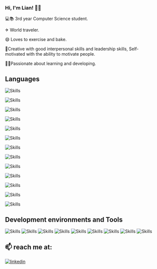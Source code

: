 ### Hi, I'm Lian! 👋🏻

💻📚 3rd year Computer Science student.

✈ World traveler.

😄 Loves to exercise and bake.

🦾Creative with good interpersonal skills and leadership skills, Self-motivated with the ability to motivate people.

👨‍💻Passionate about learning and developing.

## Languages

![Skills](https://cdn-icons-png.flaticon.com/512/358/358879.png)

![Skills](https://cdn-icons-png.flaticon.com/512/6132/6132222.png)

![Skills](https://cdn-icons-png.flaticon.com/512/3600/3600912.png)

![Skills](https://cdn-icons-png.flaticon.com/512/888/888859.png)

![Skills](https://cdn-icons-png.flaticon.com/512/1199/1199124.png)

![Skills](https://cdn-icons-png.flaticon.com/512/5968/5968242.png)

![Skills](https://upload.wikimedia.org/wikipedia/en/thumb/3/30/Java_programming_language_logo.svg/1200px-Java_programming_language_logo.svg.png)

![Skills](https://res.cloudinary.com/practicaldev/image/fetch/s--KeoWS_Ah--/c_imagga_scale,f_auto,fl_progressive,h_900,q_auto,w_1600/https://cdn-images-1.medium.com/max/640/1%2ASL4sWHdjGR3vo0x5ta3xfw.jpeg)

![Skills](https://process.fs.teachablecdn.com/ADNupMnWyR7kCWRvm76Laz/resize=width:705/https://www.filepicker.io/api/file/zIGrLo71TVNe9U9ymo3C)

![Skills](https://upload.wikimedia.org/wikipedia/commons/thumb/9/93/MongoDB_Logo.svg/2560px-MongoDB_Logo.svg.png)

![Skills](https://user-images.githubusercontent.com/29712634/81721690-e2fb5d80-9445-11ea-8602-4b2294c964f3.png)

![Skills](https://upload.wikimedia.org/wikipedia/commons/thumb/d/d9/Node.js_logo.svg/1200px-Node.js_logo.svg.png)

![Skills](https://miro.medium.com/max/1400/1*i2fRBk3GsYLeUk_Rh7AzHw.png)


## Development environments and Tools
 
![Skills](https://unity.com/logo-unity-web.png)
![Skills](https://avatars.githubusercontent.com/u/1089146?s=280&v=4)
![Skills](https://www.wizcase.com/wp-content/uploads/2021/05/visual-studio-logo.jpeg)
![Skills](https://res.cloudinary.com/canonical/image/fetch/f_auto,q_auto,fl_sanitize,c_fill,w_720/https://ubuntu.com/wp-content/uploads/c9f4/visualstudio_code-card.png)
![Skills](https://miro.medium.com/max/730/1*20hS5w0ENZraHIzP0y4lpA.png)
![Skills](https://www.xda-developers.com/files/2018/03/android-studio-logo.png)
![Skills](https://ih1.redbubble.net/image.2577683394.0899/st,small,507x507-pad,600x600,f8f8f8.u1.jpg)
![Skills](https://www.peres-center.org/media/2571/monday.png)
![Skills](https://aidanfinn.com/wp-content/uploads/2022/01/GitHub-logo.png)



## 📫 reach me at:
[![linkedin](https://img.shields.io/badge/linkedin-0A66C2?style=for-the-badge&logo=linkedin&logoColor=white)](http://www.linkedin.com/in/lian-nidam)

